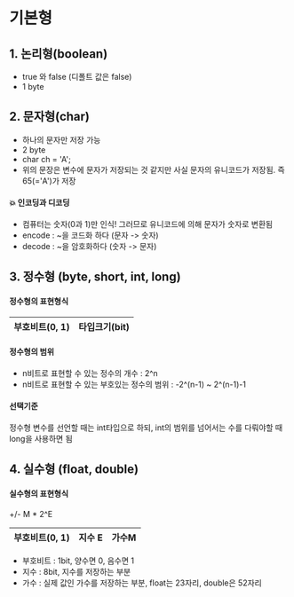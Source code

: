 # 기본형

## 1. 논리형(boolean)

* true 와 false (디폴트 값은 false)
* 1 byte

## 2. 문자형(char)
* 하나의 문자만 저장 가능
* 2 byte
* char ch = 'A';
* 위의 문장은 변수에 문자가 저장되는 것 같지만 사실 문자의 유니코드가 저장됨. 즉 65(='A')가 저장

#### 💥 인코딩과 디코딩
* 컴퓨터는 숫자(0과 1)만 인식! 그러므로 유니코드에 의해 문자가 숫자로 변환됨
* encode : ~을 코드화 하다 (문자 -> 숫자)
* decode : ~을 암호화하다  (숫자 -> 문자)


## 3. 정수형 (byte, short, int, long)

#### 정수형의 표현형식

|부호비트(0, 1)|타입크기(bit)|
|------------|----------|

#### 정수형의 범위
* n비트로 표현할 수 있는 정수의 개수 : 2^n
* n비트로 표현할 수 있는 부호있는 정수의 범위 : -2^(n-1) ~ 2^(n-1)-1

#### 선택기준
정수형 변수를 선언할 때는 int타입으로 하되, int의 범위를 넘어서는 수를 다뤄야할 때 long을 사용하면 됨

## 4. 실수형 (float, double)

#### 실수형의 표현형식

+/- M * 2^E

|부호비트(0, 1)| 지수 E |가수M|
|------------|------|----|

* 부호비트 : 1bit, 양수면 0, 음수면 1
* 지수 : 8bit, 지수를 저장하는 부분
* 가수 : 실제 값인 가수를 저장하는 부분, float는 23자리, double은 52자리

